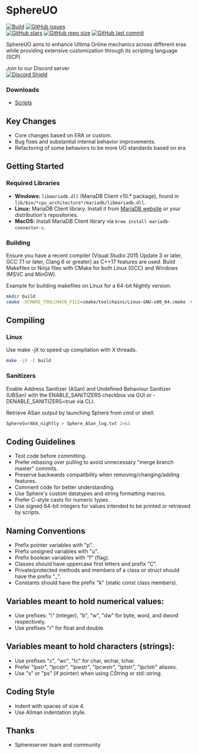 # SphereUO
[![Build](https://github.com/SphereUO/Core/actions/workflows/build.yml/badge.svg)](https://github.com/SphereUO/Core/actions/workflows/build.yml)
[![GitHub issues](https://img.shields.io/github/issues/SphereUO/Core.svg)](https://github.com/SphereUO/Core/issues)
<br>
[![GitHub stars](https://img.shields.io/github/stars/SphereUO/Core?logo=github)](https://github.com/SphereUO/Core/stargazers)
[![GitHub repo size](https://img.shields.io/github/repo-size/SphereUO/Core.svg)](https://github.com/SphereUO/Core/)
[![GitHub last commit](https://img.shields.io/github/last-commit/SphereUO/Core.svg)](https://github.com/SphereUO/Core/)

SphereUO aims to enhance Ultima Online mechanics across different eras while providing extensive customization through its scripting language (SCP).

Join to our Discord server
<br>
[![Discord Shield](https://discordapp.com/api/guilds/354358315373035542/widget.png?style=shield)](https://discord.gg/YkwwzwJGam)

### Downloads
+ <a href="https://github.com/SphereUO/Scripts">Scripts</a>

## Key Changes
+ Core changes based on ERA or custom.
+ Bug fixes and substantial internal behavior improvements.
+ Refactoring of some behaviors to be more UO standards based on era

## Getting Started

### Required Libraries

+ **Windows:** `libmariadb.dll` (MariaDB Client v10.* package), found in `lib/bin/*cpu_architecture*/mariadb/libmariadb.dll`.
+ **Linux:** MariaDB Client library. Install it from [MariaDB website](https://mariadb.com/docs/skysql/connect/clients/mariadb-client/) or your distribution's repositories.
+ **MacOS:** Install MariaDB Client library via `brew install mariadb-connector-c`.

### Building

Ensure you have a recent compiler (Visual Studio 2015 Update 3 or later, GCC 7.1 or later, Clang 6 or greater) as C++17 features are used. Build Makefiles or Ninja files with CMake for both Linux (GCC) and Windows (MSVC and MinGW).

Example for building makefiles on Linux for a 64-bit Nightly version:

```bash
mkdir build
cmake -DCMAKE_TOOLCHAIN_FILE=cmake/toolchains/Linux-GNU-x86_64.cmake -G "Unix Makefiles" -DCMAKE_BUILD_TYPE="Nightly" -B ./build -S ./
```

## Compiling
### Linux
Use make -jX to speed up compilation with X threads.

```bash
make -jX -C build
```

### Sanitizers

Enable Address Sanitizer (ASan) and Undefined Behaviour Sanitizer (UBSan) with the ENABLE_SANITIZERS checkbox via GUI or -DENABLE_SANITIZERS=true via CLI.

Retrieve ASan output by launching Sphere from cmd or shell:

```bash
SphereSvrX64_nightly > Sphere_ASan_log.txt 2>&1
```

## Coding Guidelines
- Test code before committing.
- Prefer rebasing over pulling to avoid unnecessary "merge branch master" commits.
- Preserve backwards compatibility when removing/changing/adding features.
- Comment code for better understanding.
- Use Sphere's custom datatypes and string formatting macros.
- Prefer C-style casts for numeric types.
- Use signed 64-bit integers for values intended to be printed or retrieved by scripts.

## Naming Conventions
- Prefix pointer variables with "p".
- Prefix unsigned variables with "u".
- Prefix boolean variables with "f" (flag).
- Classes should have uppercase first letters and prefix "C".
- Private/protected methods and members of a class or struct should have the prefix "_".
- Constants should have the prefix "k" (static const class members).

## Variables meant to hold numerical values:
- Use prefixes: "i" (integer), "b", "w", "dw" for byte, word, and dword respectively.
- Use prefixes "r" for float and double.

## Variables meant to hold characters (strings):

- Use prefixes "c", "wc", "tc" for char, wchar, tchar.
- Prefer "lpstr", "lpcstr", "lpwstr", "lpcwstr", "lptstr", "lpctstr" aliases.
- Use "s" or "ps" (if pointer) when using CString or std::string.

## Coding Style
- Indent with spaces of size 4.
- Use Allman indentation style.

## Thanks
+ Sphereserver team and community
